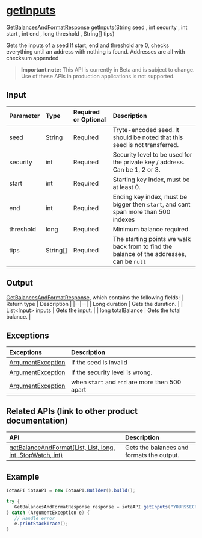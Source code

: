 
# [getInputs](https://github.com/iotaledger/iota-java/blob/master/jota/src/main/java/org/iota/jota/IotaAPI.java#L693)
 [GetBalancesAndFormatResponse](https://github.com/iotaledger/iota-java/blob/master/jota/src/main/java/org/iota/jota/dto/response/GetBalancesAndFormatResponse.java) getInputs(String seed , int security , int start , int end , long threshold , String[] tips)

Gets the inputs of a seed If start, end and threshold are 0, checks everything until an address with nothing is found. Addresses are all with checksum appended
> **Important note:** This API is currently in Beta and is subject to change. Use of these APIs in production applications is not supported.

## Input
| Parameter       | Type | Required or Optional | Description |
|:---------------|:--------|:--------| :--------|
| seed | String | Required | Tryte-encoded seed. It should be noted that this seed is not transferred. |
| security | int | Required | Security level to be used for the private key / address. Can be 1, 2 or 3. |
| start | int | Required | Starting key index, must be at least 0. |
| end | int | Required | Ending key index, must be bigger then `start`, and cant span more than 500 indexes |
| threshold | long | Required | Minimum balance required. |
| tips | String[] | Required | The starting points we walk back from to find the balance of the addresses, can be `null` |
    
## Output
[GetBalancesAndFormatResponse](https://github.com/iotaledger/iota-java/blob/master/jota/src/main/java/org/iota/jota/dto/response/GetBalancesAndFormatResponse.java), which contains the following fields:
| Return type | Description |
|--|--|
| Long duration | Gets the duration. |
| List<[Input](https://github.com/iotaledger/iota-java/blob/master/jota/src/main/java/org/iota/jota/model/Input.java)> inputs | Gets the input. |
| long totalBalance | Gets the total balance. |

## Exceptions
| Exceptions     | Description |
|:---------------|:--------|
| [ArgumentException](https://github.com/iotaledger/iota-java/blob/master/jota/src/main/java/org/iota/jota/error/ArgumentException.java) | If the seed is invalid |
| [ArgumentException](https://github.com/iotaledger/iota-java/blob/master/jota/src/main/java/org/iota/jota/error/ArgumentException.java) | If the security level is wrong. |
| [ArgumentException](https://github.com/iotaledger/iota-java/blob/master/jota/src/main/java/org/iota/jota/error/ArgumentException.java) | when `start` and `end` are more then 500 apart |

## Related APIs (link to other product documentation)
| API     | Description |
|:---------------|:--------|
| [getBalanceAndFormat(List, List, long, int, StopWatch, int)](https://github.com/iotaledger/iota-java/blob/master/jota/src/main/java/org/iota/jota/IotaAPI.java#L814) | Gets the balances and formats the output. |

 ## Example
 
 ```Java
 IotaAPI iotaAPI = new IotaAPI.Builder().build();

try { 
    GetBalancesAndFormatResponse response = iotaAPI.getInputs("YOUR9SECRET9SEED9999999...", 3, 95, 23, 100, new String[]{"PJRGWNWMTSLKBIFF99Q9QLKRXICHXX9VITXLYPNLQCCSDJFDEHXBJDKGHJQSFJNOOLSYNTAGUGUTKYPQN", "ZHEDFRUOBQDOEMBPXRGBDOSBVAU9YACVKYWSZXBRKLNHSLOJKRMERONIGP9OQZWSCT9NGMWHMPQQDCGQQ"});
} catch (ArgumentException e) { 
    // Handle error
    e.printStackTrace(); 
}
 ```

